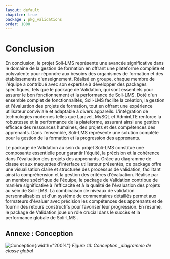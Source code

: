```yaml
---
layout: default
chapitre: true
package : pkg_validations
order: 1000
---
```


# Conclusion

En conclusion, le projet Soli-LMS représente une avancée significative dans le domaine de la gestion de formation en offrant une plateforme complète et polyvalente pour répondre aux besoins des organismes de formation et des établissements d'enseignement. Réalisé en groupe, chaque membre de l'équipe a contribué avec son expertise à développer des packages spécifiques, tels que le package de Validation, qui sont essentiels pour assurer le bon fonctionnement et la performance de Soli-LMS. Doté d'un ensemble complet de fonctionnalités, Soli-LMS facilite la création, la gestion et l'évaluation des projets de formation, tout en offrant une expérience utilisateur conviviale et adaptable à divers appareils. L'intégration de technologies modernes telles que Laravel, MySQL et AdminLTE renforce la robustesse et la performance de la plateforme, assurant ainsi une gestion efficace des ressources humaines, des projets et des compétences des apprenants. 
Dans l'ensemble, Soli-LMS représente une solution complète pour la gestion de la formation et la progression des apprenants.

Le package de Validation au sein du projet Soli-LMS constitue une composante essentielle pour garantir l'équité, la précision et la cohérence dans l'évaluation des projets des apprenants. Grâce au diagramme de classe et aux maquettes d'interface utilisateur présentés, ce package offre une visualisation claire et structurée des processus de validation, facilitant ainsi la compréhension et la gestion des critères d'évaluation. Réalisé par un membre spécifique de l'équipe, le package de Validation contribue de manière significative à l'efficacité et à la qualité de l'évaluation des projets au sein de Soli-LMS. La combinaison de niveaux de validation personnalisables et d'un système de commentaires détaillés permet aux formateurs d'évaluer avec précision les compétences des apprenants et de fournir des retours constructifs pour favoriser leur progression. En résumé, le package de Validation joue un rôle crucial dans le succès et la performance globale de Soli-LMS .


## Annexe  : Conception

![Conception](/soli-lms/diagrammes/pkg_global/classes_pkg_global.svg){:width="200%"}
*Figure 13: Conception _diagramme de classe global*

